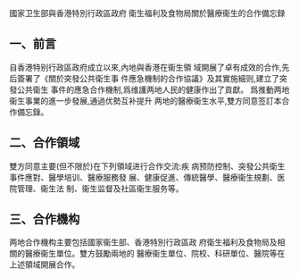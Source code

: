 國家卫生部與香港特別行政區政府 衛生福利及食物局關於醫療衞生的合作備忘録 
## 一、前言 
自香港特别行政區政府成立以來,內地與香港在衞生領 域開展了卓有成效的合作,先后簽署了《關於突發公共衛生事 件應急機制的合作協議》及其實施細则,建立了突發公共衛生 事件的應急合作機制,爲维護两地人民的健康作出了貢獻。 
爲推動两地衞生事業的進一步發展,通過优勢互补提升 两地的醫療衞生水平,雙方同意签訂本合作備忘錄。 
## 二、合作領域 
雙方同意主要(但不限於)在下列領域进行合作交流:疾 病预防控制、突發公共衛生事件應對、醫學培训、醫療服務發 展、健康促進、傳統醫學、醫療衞生規劃、医院管理、衞生法 制、衞生监督及社區衞生服务等。 
## 三、合作機构 
两地合作機构主要包括國家衞生部、香港特別行政區政 府衛生福利及食物局及相關的醫療衞生單位。雙方鼓勵兩地的 醫療衞生單位、院校、科研單位、醫院等在上述領域開展合作。